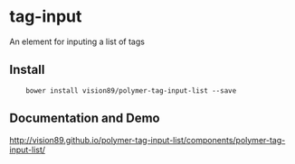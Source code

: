 # tag-input

An element for inputing a list of tags


## Install

		bower install vision89/polymer-tag-input-list --save

## Documentation and Demo

  http://vision89.github.io/polymer-tag-input-list/components/polymer-tag-input-list/